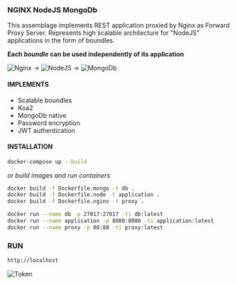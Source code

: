 ### NGINX NodeJS MongoDb

This assemblage implements REST application proxied by Nginx as Forward Proxy Server.
Represents high scalable architecture for "NodeJS" applications in the form of boundles.

**Each _boundle_ can be used independently of its application**

![Nginx](https://images.sftcdn.net/images/t_optimized,f_auto/p/6dd52663-2bbf-48e0-a7cc-cdb043b326ef/1544311950/nginx-logo.png) &rightarrow;
![NodeJS](http://bogdanov-blog.ru/wp-content/themes/blogus/img/types/nodejs.png) &rightarrow;
![MongoDb](https://download.asperasoft.com/download/docs/orchestrator/2.6.1/user_win/webhelp/images/plugin_MongodbOperation.png)

#### IMPLEMENTS
 - Scalable boundles
 - Koa2
 - MongoDb native
 - Password encryption
 - JWT authentication
 
#### INSTALLATION

```bash
docker-compose up --build
```
*or build images and run containers*
```bash
docker build -f Dockerfile.mongo -t db .
docker build -f Dockerfile.node -t application .
docker build -f Dockerfile.nginx -t proxy .
```

```bash
docker run --name db -p 27017:27017 -ti db:latest
docker run --name application -p 8080:8080 -ti application:latest
docker run --name proxy -p 80:80 -ti proxy:latest
```

### RUN
```bash
http://localhost
```

![Token](https://uploads.toptal.io/blog/image/958/toptal-blog-image-1426676428399.jpeg)

